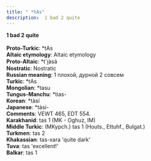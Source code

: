 ```yaml
---
title: " *tAs"
description:  1 bad 2 quite
---
```

<p data-pagefind-weight="0.5">
<strong> 1 bad 2 quite</strong><br><br>
<strong>Proto-Turkic</strong>:  *tAs<br>
<strong>Altaic etymology</strong>:  Altaic etymology<br>
<strong> Proto-Altaic</strong>:  *t`i̯àsá<br>
<strong>Nostratic</strong>:  Nostratic<br>
<strong>Russian meaning</strong>:  1 плохой, дурной 2 совсем<br>
<strong>Turkic</strong>:  *tAs<br>
<strong>Mongolian</strong>:  *tasu<br>
<strong>Tungus-Manchu</strong>:  *tias-<br>
<strong>Korean</strong>:  *tàsí<br>
<strong>Japanese</strong>:  *tàsí-<br>
<strong>Comments</strong>:  VEWT 465, EDT 554.<br>
<strong>Karakhanid</strong>:  tas 1 (MK - Oghuz, IM)<br>
<strong>Middle Turkic</strong>:  (MKypch.) tas 1 (Houts., Ettuhf., Bulgat.)<br>
<strong>Turkmen</strong>:  tas 2<br>
<strong>Khakassian</strong>:  tas-xara 'quite dark'<br>
<strong>Tuva</strong>:  tas 'excellent!'<br>
<strong>Balkar</strong>:  tas 1<br>

</p>
